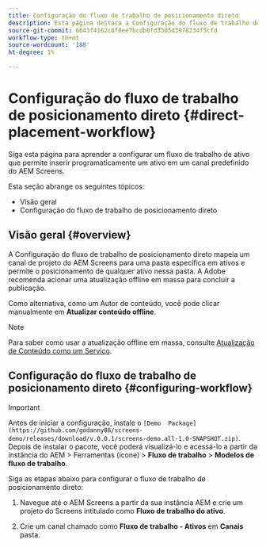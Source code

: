 ```yaml
---
title: Configuração do fluxo de trabalho de posicionamento direto
description: Esta página destaca a Configuração do fluxo de trabalho de posicionamento direto.
source-git-commit: 6643f4162c8f0ee7bcdb0fd3305d3978234f5cfd
workflow-type: tm+mt
source-wordcount: '188'
ht-degree: 1%

---
```



# Configuração do fluxo de trabalho de posicionamento direto {#direct-placement-workflow}

Siga esta página para aprender a configurar um fluxo de trabalho de ativo que permite inserir programaticamente um ativo em um canal predefinido do AEM Screens.

Esta seção abrange os seguintes tópicos:

* Visão geral
* Configuração do fluxo de trabalho de posicionamento direto

## Visão geral {#overview}

A Configuração do fluxo de trabalho de posicionamento direto mapeia um canal de projeto do AEM Screens para uma pasta específica em ativos e permite o posicionamento de qualquer ativo nessa pasta. A Adobe recomenda acionar uma atualização offline em massa para concluir a publicação.

Como alternativa, como um Autor de conteúdo, você pode clicar manualmente em **Atualizar conteúdo offline**.

>[!NOTE]
>
>Para saber como usar a atualização offline em massa, consulte [Atualização de Conteúdo como um Serviço](/help/user-guide/content-update-as-a-service.md).

## Configuração do fluxo de trabalho de posicionamento direto {#configuring-workflow}

>[!IMPORTANT]
>
>Antes de iniciar a configuração, instale o `[Demo  Package](https://github.com/godanny86/screens-demo/releases/download/v.0.0.1/screens-demo.all-1.0-SNAPSHOT.zip)`. Depois de instalar o pacote, você poderá visualizá-lo e acessá-lo a partir da instância do AEM > Ferramentas (ícone) > **Fluxo de trabalho** > **Modelos de fluxo de trabalho**.

Siga as etapas abaixo para configurar o fluxo de trabalho de posicionamento direto:

1. Navegue até o AEM Screens a partir da sua instância AEM e crie um projeto do Screens intitulado como **Fluxo de trabalho do ativo**.

1. Crie um canal chamado como **Fluxo de trabalho - Ativos** em **Canais** pasta.

